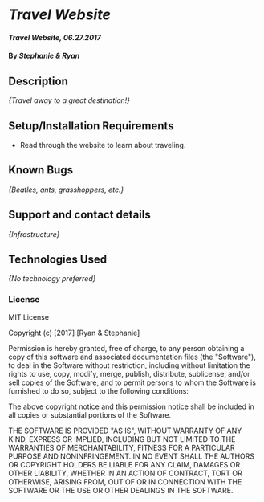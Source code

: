 # _Travel Website_

#### _Travel Website, 06.27.2017_

#### By _Stephanie & Ryan_

## Description

_{Travel away to a great destination!}_

## Setup/Installation Requirements

* Read through the website to learn about traveling.

## Known Bugs

_{Beatles, ants, grasshoppers, etc.}_

## Support and contact details

_{Infrastructure}_

## Technologies Used

_{No technology preferred}_

### License

MIT License

Copyright (c) [2017] [Ryan & Stephanie]

Permission is hereby granted, free of charge, to any person obtaining a copy
of this software and associated documentation files (the "Software"), to deal
in the Software without restriction, including without limitation the rights
to use, copy, modify, merge, publish, distribute, sublicense, and/or sell
copies of the Software, and to permit persons to whom the Software is
furnished to do so, subject to the following conditions:

The above copyright notice and this permission notice shall be included in all
copies or substantial portions of the Software.

THE SOFTWARE IS PROVIDED "AS IS", WITHOUT WARRANTY OF ANY KIND, EXPRESS OR
IMPLIED, INCLUDING BUT NOT LIMITED TO THE WARRANTIES OF MERCHANTABILITY,
FITNESS FOR A PARTICULAR PURPOSE AND NONINFRINGEMENT. IN NO EVENT SHALL THE
AUTHORS OR COPYRIGHT HOLDERS BE LIABLE FOR ANY CLAIM, DAMAGES OR OTHER
LIABILITY, WHETHER IN AN ACTION OF CONTRACT, TORT OR OTHERWISE, ARISING FROM,
OUT OF OR IN CONNECTION WITH THE SOFTWARE OR THE USE OR OTHER DEALINGS IN THE
SOFTWARE.
